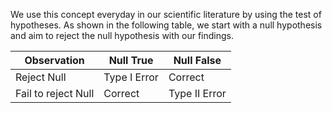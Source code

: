 We use this concept everyday in our scientific literature by using the test of hypotheses. As shown in the following table, we start with a null hypothesis and aim to reject the null hypothesis with our findings. 

| Observation | Null True               |   Null False |
|---------------------|-----------      |----------|
| Reject Null         | Type I Error    | Correct  |
| Fail to reject Null | Correct         | Type II Error|